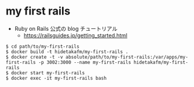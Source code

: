 # my first rails

* Ruby on Rails 公式の blog チュートリアル
  * https://railsguides.jp/getting_started.html

```
$ cd path/to/my-first-rails
$ docker build -t hidetakafm/my-first-rails .
$ docker create -t -v absolute/path/to/my-first-rails:/var/apps/my-first-rails -p 3002:3000 --name my-first-rails hidetakafm/my-first-rails
$ docker start my-first-rails
$ docker exec -it my-first-rails bash
```
